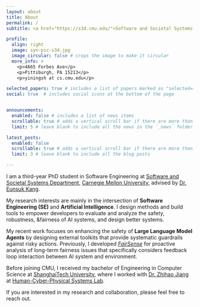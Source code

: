 ```yaml
---
layout: about
title: About
permalink: /
subtitle: <a href="https://s3d.cmu.edu/">Software and Societal Systems Department</a> • <a href="https://www.cs.cmu.edu/">School of Computer Science</a>  • <a href="https://www.cmu.edu/">Carnegie Mellon University</a>

profile:
  align: right
  image: syn-pic-s3d.jpg
  image_circular: false # crops the image to make it circular
  more_info: >
    <p>4665 Forbes Ave</p>
    <p>Pittsburgh, PA 15213</p>
    <p>yiningsh at cs.cmu.edu</p>

selected_papers: true # includes a list of papers marked as "selected={true}"
social: true  # includes social icons at the bottom of the page


announcements:
  enabled: false # includes a list of news items
  scrollable: true # adds a vertical scroll bar if there are more than 3 news items
  limit: 5 # leave blank to include all the news in the `_news` folder

latest_posts:
  enabled: false
  scrollable: true # adds a vertical scroll bar if there are more than 3 new posts items
  limit: 3 # leave blank to include all the blog posts

---
```


I am a third-year PhD student in Software Engineering at [Software and Societal Systems Department](https://s3d.cmu.edu/), [Carnegie Mellon University](https://www.cmu.edu/), advised by [Dr. Eunsuk Kang](https://eskang.github.io/). 

My research interests are mainly in the intersection of **Software Engineering (SE)** and **Artificial Intelligence**. I design methods and build tools to empower developers to evaluate and analyze the safety, robustness, &fairness of AI systems, and design better systems. 
<!-- I want to leverage SE techniques to help design safe and reliable AI systems, as well as investigate new applications of AI for software development. -->

My recent work focuses on enhancing the safety of **Large Language Model Agents** by designing external toolkits that provide systematic guardrails against risky actions. Previously, I developed *[FairSense](https://arxiv.org/abs/2501.01665)* for proactive analysis of long-term fairness issues that specifically considers feedback loop interaction between AI system and environment.

Before joining CMU, I received my bachelor of Engineering in Computer Science at [ShanghaiTech University](https://www.shanghaitech.edu.cn/eng/), where I worked with [Dr. Zhihao Jiang](https://faculty.sist.shanghaitech.edu.cn/faculty/jiangzhh/) at [Human-Cyber-Physical Systems Lab](https://faculty.sist.shanghaitech.edu.cn/faculty/jiangzhh/team/).

If you are interested in my research and collaboration, please feel free to reach out.

